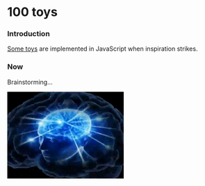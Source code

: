# 100 toys


### Introduction

[Some toys](https://toryz-100.netlify.app/) are implemented in JavaScript when inspiration strikes. 


### Now

Brainstorming...

![Brainstorming...](public/img/Brainstorming.gif)